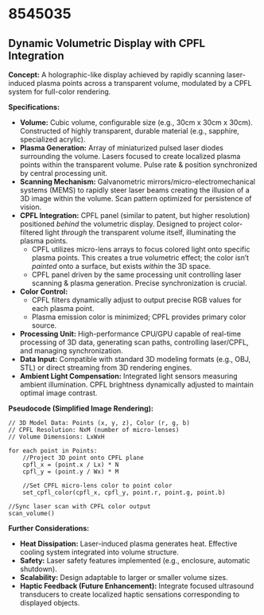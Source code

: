 # 8545035

## Dynamic Volumetric Display with CPFL Integration

**Concept:** A holographic-like display achieved by rapidly scanning laser-induced plasma points across a transparent volume, modulated by a CPFL system for full-color rendering. 

**Specifications:**

*   **Volume:** Cubic volume, configurable size (e.g., 30cm x 30cm x 30cm). Constructed of highly transparent, durable material (e.g., sapphire, specialized acrylic).
*   **Plasma Generation:** Array of miniaturized pulsed laser diodes surrounding the volume. Lasers focused to create localized plasma points within the transparent volume. Pulse rate & position synchronized by central processing unit.
*   **Scanning Mechanism:** Galvanometric mirrors/micro-electromechanical systems (MEMS) to rapidly steer laser beams creating the illusion of a 3D image within the volume. Scan pattern optimized for persistence of vision.
*   **CPFL Integration:** CPFL panel (similar to patent, but higher resolution) positioned *behind* the volumetric display. Designed to project color-filtered light *through* the transparent volume itself, illuminating the plasma points. 
    *   CPFL utilizes micro-lens arrays to focus colored light onto specific plasma points.  This creates a true volumetric effect; the color isn’t *painted* onto a surface, but exists *within* the 3D space.
    *   CPFL panel driven by the same processing unit controlling laser scanning & plasma generation. Precise synchronization is crucial.
*   **Color Control:** 
    *   CPFL filters dynamically adjust to output precise RGB values for each plasma point.
    *   Plasma emission color is minimized; CPFL provides primary color source.
*   **Processing Unit:** High-performance CPU/GPU capable of real-time processing of 3D data, generating scan paths, controlling laser/CPFL, and managing synchronization.
*   **Data Input:** Compatible with standard 3D modeling formats (e.g., OBJ, STL) or direct streaming from 3D rendering engines.
*   **Ambient Light Compensation:** Integrated light sensors measuring ambient illumination. CPFL brightness dynamically adjusted to maintain optimal image contrast.

**Pseudocode (Simplified Image Rendering):**

```
// 3D Model Data: Points (x, y, z), Color (r, g, b)
// CPFL Resolution: NxM (number of micro-lenses)
// Volume Dimensions: LxWxH

for each point in Points:
    //Project 3D point onto CPFL plane
    cpfl_x = (point.x / Lx) * N
    cpfl_y = (point.y / Wx) * M
    
    //Set CPFL micro-lens color to point color
    set_cpfl_color(cpfl_x, cpfl_y, point.r, point.g, point.b)

//Sync laser scan with CPFL color output
scan_volume()
```

**Further Considerations:**

*   **Heat Dissipation:**  Laser-induced plasma generates heat.  Effective cooling system integrated into volume structure.
*   **Safety:**  Laser safety features implemented (e.g., enclosure, automatic shutdown).
*   **Scalability:** Design adaptable to larger or smaller volume sizes.
*   **Haptic Feedback (Future Enhancement):** Integrate focused ultrasound transducers to create localized haptic sensations corresponding to displayed objects.